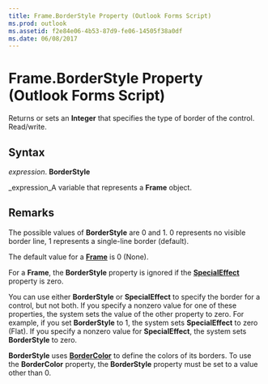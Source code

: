 ```yaml
---
title: Frame.BorderStyle Property (Outlook Forms Script)
ms.prod: outlook
ms.assetid: f2e84e06-4b53-87d9-fe06-14505f38a0df
ms.date: 06/08/2017
---
```



# Frame.BorderStyle Property (Outlook Forms Script)

Returns or sets an  **Integer** that specifies the type of border of the control. Read/write.


## Syntax

 _expression_. **BorderStyle**

 _expression_A variable that represents a  **Frame** object.


## Remarks

The possible values of  **BorderStyle** are 0 and 1. 0 represents no visible border line, 1 represents a single-line border (default).

The default value for a  **[Frame](frame-object-outlook-forms-script.md)** is 0 (None).

For a  **Frame**, the  **BorderStyle** property is ignored if the **[SpecialEffect](frame-specialeffect-property-outlook-forms-script.md)** property is zero.

You can use either  **BorderStyle** or **SpecialEffect** to specify the border for a control, but not both. If you specify a nonzero value for one of these properties, the system sets the value of the other property to zero. For example, if you set **BorderStyle** to 1, the system sets **SpecialEffect** to zero (Flat). If you specify a nonzero value for **SpecialEffect**, the system sets  **BorderStyle** to zero.

 **BorderStyle** uses **[BorderColor](frame-bordercolor-property-outlook-forms-script.md)** to define the colors of its borders. To use the **BorderColor** property, the **BorderStyle** property must be set to a value other than 0.


